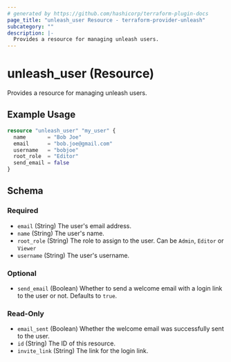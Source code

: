 ```yaml
---
# generated by https://github.com/hashicorp/terraform-plugin-docs
page_title: "unleash_user Resource - terraform-provider-unleash"
subcategory: ""
description: |-
  Provides a resource for managing unleash users.
---
```


# unleash_user (Resource)

Provides a resource for managing unleash users.

## Example Usage

```terraform
resource "unleash_user" "my_user" {
  name       = "Bob Joe"
  email      = "bob.joe@gmail.com"
  username   = "bobjoe"
  root_role  = "Editor"
  send_email = false
}
```

<!-- schema generated by tfplugindocs -->
## Schema

### Required

- `email` (String) The user's email address.
- `name` (String) The user's name.
- `root_role` (String) The role to assign to the user. Can be `Admin`, `Editor` or `Viewer`
- `username` (String) The user's username.

### Optional

- `send_email` (Boolean) Whether to send a welcome email with a login link to the user or not. Defaults to `true`.

### Read-Only

- `email_sent` (Boolean) Whether the welcome email was successfully sent to the user.
- `id` (String) The ID of this resource.
- `invite_link` (String) The link for the login link.


